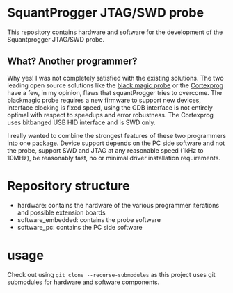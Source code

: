 # SquantProgger JTAG/SWD probe
This repository contains hardware and software for the development of the Squantprogger JTAG/SWD probe.
## What? Another programmer?
Why yes! I was not completely satisfied with the existing solutions. The two leading open source solutions like the [black magic probe](https://github.com/blacksphere/blackmagic/wiki) or the [Cortexprog](https://cortexprog.com/) have a few, in my opinion, flaws that squantProgger tries to overcome. The blackmagic probe requires a new firmware to support new devices, interface clocking is fixed speed, using the GDB interface is not entirely optimal with respect to speedups and error robustness. The Cortexprog uses bitbanged USB HID interface and is SWD only.

I really wanted to combine the strongest features of these two programmers into one package. Device support depends on the PC side software and not the probe, support SWD and JTAG at any reasonable speed (1kHz to 10MHz), be reasonably fast, no or minimal driver installation requirements.
# Repository structure
* hardware: contains the hardware of the various programmer iterations and possible extension boards
* software_embedded: contains the probe software
* software_pc: contains the PC side software
# usage
Check out using ```git clone --recurse-submodules``` as this project uses git submodules for hardware and software components.
